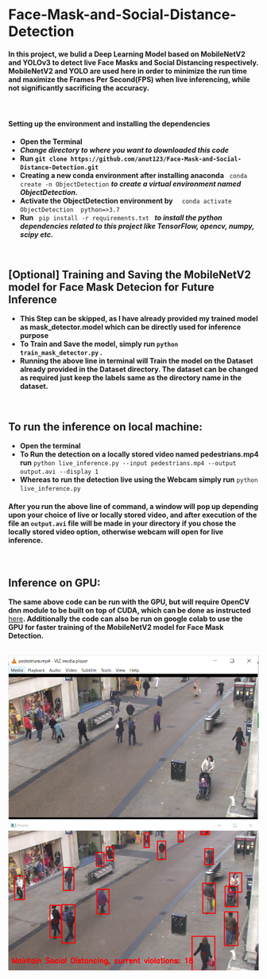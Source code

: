 # Face-Mask-and-Social-Distance-Detection
#### In this project, we bulid a Deep Learning Model based on MobileNetV2 and YOLOv3 to detect live Face Masks and Social Distancing respectively. MobileNetV2 and YOLO are used here in order to minimize the run time and maximize the Frames Per Second(FPS) when live inferencing, while not significantly sacrificing the accuracy. 

<br>

#### Setting up the environment and installing the dependencies
* **Open the Terminal**
* ***Change directory to where you want to downloaded this code***
* **Run `git clone https://github.com/anut123/Face-Mask-and-Social-Distance-Detection.git`**
* **Creating a new conda environment after installing anaconda**  `  conda create -n ObjectDetection ` ***to create a virtual environment named ObjectDetection.***
* **Activate the ObjectDetection environment by**   `  conda activate ObjectDetection  python=>3.7` 
* **Run**   `  pip install -r requirements.txt  ` 
***to install the python dependencies related to this project like TensorFlow, opencv, numpy, scipy etc.***

<br>

## [Optional] Training and Saving the MobileNetV2 model for Face Mask Detecion for Future Inference
* **This Step can be skipped, as I have already provided my trained model as mask_detector.model which can be directly used for inference purpose**
* **To Train and Save the model, simply run `python train_mask_detector.py` .** 
* **Running the above line in terminal will Train the model on the Dataset already provided in the Dataset directory. The dataset can be changed as required just keep the labels same as the directory name in the dataset.**

<br>

## To run the inference on local machine:
* **Open the terminal**
* **To Run the detection on a locally stored video named pedestrians.mp4 run** `python live_inference.py --input pedestrians.mp4 --output output.avi --display 1`
* **Whereas to run the detection live using the Webcam simply run** ` python live_inference.py `

#### **After you run the above line of command, a window will pop up depending upon your choice of live or locally stored video, and after execution of the file an `output.avi` file will be made in your directory if you chose the locally stored video option, otherwise webcam will open for live inference.**
<br>

## Inference on GPU:
**The same above code can be run with the GPU, but will require OpenCV dnn module to be built on top of CUDA, which can be done as instructed** [here](https://learnopencv.com/opencv-dnn-with-gpu-support/)**. Additionally the code can also be run on google colab to use the GPU for faster training of the MobileNetV2 model for Face Mask Detection.**
<br>
<br>

<img src="Images/output1.PNG" width="100%" height="79%">

<br>
<img src="Images/output.jpg" width="100%" height="79%">


